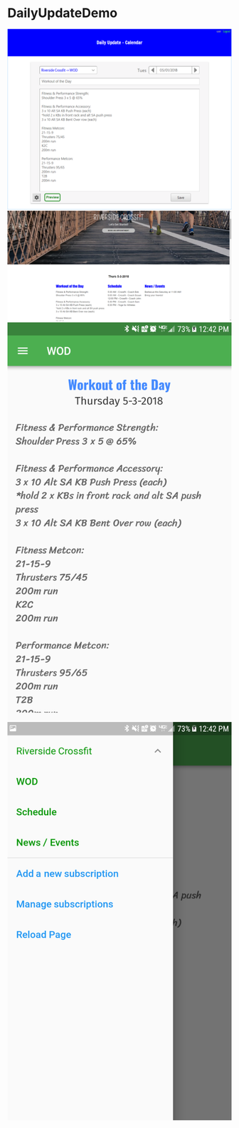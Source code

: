 # DailyUpdateDemo

![](docs/Calendar.png)
![](docs/Website.png)
![](docs/MobileApp1.png)
![](docs/MobileApp2.png)
